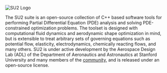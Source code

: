 ![SU2 Logo](http://su2.stanford.edu/github_wiki/logoSU2_v3.3.jpg)

The SU2 suite is an open-source collection of C++ based software tools for performing Partial Differential Equation (PDE) analysis and solving PDE-constrained optimization problems. The toolset is designed with computational fluid dynamics and aerodynamic shape optimization in mind, but is extensible to treat arbitrary sets of governing equations such as potential flow, elasticity, electrodynamics, chemically reacting flows, and many others. SU2 is under active development by the Aerospace Design Lab (ADL) of the Department of Aeronautics and Astronautics at Stanford University and many members of the [community](http://su2.stanford.edu/develop.html), and is released under an open-source license.